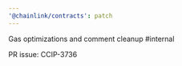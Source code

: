 ```yaml
---
'@chainlink/contracts': patch
---
```


Gas optimizations and comment cleanup #internal


PR issue: CCIP-3736